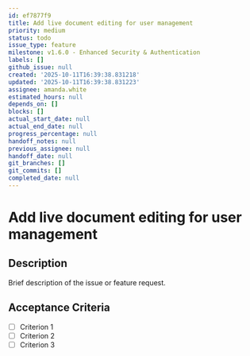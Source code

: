 ```yaml
---
id: ef7877f9
title: Add live document editing for user management
priority: medium
status: todo
issue_type: feature
milestone: v1.6.0 - Enhanced Security & Authentication
labels: []
github_issue: null
created: '2025-10-11T16:39:38.831218'
updated: '2025-10-11T16:39:38.831223'
assignee: amanda.white
estimated_hours: null
depends_on: []
blocks: []
actual_start_date: null
actual_end_date: null
progress_percentage: null
handoff_notes: null
previous_assignee: null
handoff_date: null
git_branches: []
git_commits: []
completed_date: null
---
```


# Add live document editing for user management

## Description

Brief description of the issue or feature request.

## Acceptance Criteria

- [ ] Criterion 1
- [ ] Criterion 2
- [ ] Criterion 3